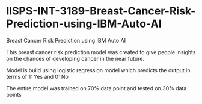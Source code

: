 # llSPS-INT-3189-Breast-Cancer-Risk-Prediction-using-IBM-Auto-AI
Breast Cancer Risk Prediction using IBM Auto AI


This breast cancer risk prediction model was created to give people insights on the chances of developing cancer in the near future.

Model is build using logistic regression model which predicts the output in terms of 1: Yes and 0: No

The entire model was trained on 70% data point and tested on 30% data points

